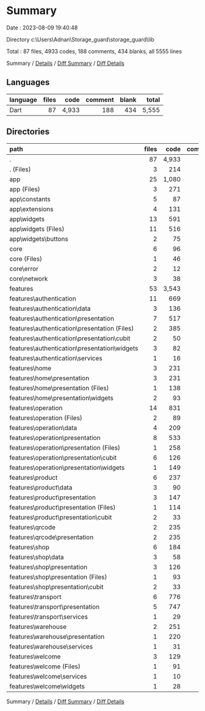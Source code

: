 # Summary

Date : 2023-08-09 19:40:48

Directory c:\\Users\\Adnan\\Storage_guard\\storage_guard\\lib

Total : 87 files,  4933 codes, 188 comments, 434 blanks, all 5555 lines

Summary / [Details](details.md) / [Diff Summary](diff.md) / [Diff Details](diff-details.md)

## Languages
| language | files | code | comment | blank | total |
| :--- | ---: | ---: | ---: | ---: | ---: |
| Dart | 87 | 4,933 | 188 | 434 | 5,555 |

## Directories
| path | files | code | comment | blank | total |
| :--- | ---: | ---: | ---: | ---: | ---: |
| . | 87 | 4,933 | 188 | 434 | 5,555 |
| . (Files) | 3 | 214 | 3 | 13 | 230 |
| app | 25 | 1,080 | 54 | 115 | 1,249 |
| app (Files) | 3 | 271 | 10 | 31 | 312 |
| app\\constants | 5 | 87 | 6 | 14 | 107 |
| app\\extensions | 4 | 131 | 26 | 25 | 182 |
| app\\widgets | 13 | 591 | 12 | 45 | 648 |
| app\\widgets (Files) | 11 | 516 | 12 | 41 | 569 |
| app\\widgets\\buttons | 2 | 75 | 0 | 4 | 79 |
| core | 6 | 96 | 0 | 15 | 111 |
| core (Files) | 1 | 46 | 0 | 2 | 48 |
| core\\error | 2 | 12 | 0 | 8 | 20 |
| core\\network | 3 | 38 | 0 | 5 | 43 |
| features | 53 | 3,543 | 131 | 291 | 3,965 |
| features\\authentication | 11 | 669 | 3 | 56 | 728 |
| features\\authentication\\data | 3 | 136 | 3 | 20 | 159 |
| features\\authentication\\presentation | 7 | 517 | 0 | 31 | 548 |
| features\\authentication\\presentation (Files) | 2 | 385 | 0 | 10 | 395 |
| features\\authentication\\presentation\\cubit | 2 | 50 | 0 | 12 | 62 |
| features\\authentication\\presentation\\widgets | 3 | 82 | 0 | 9 | 91 |
| features\\authentication\\services | 1 | 16 | 0 | 5 | 21 |
| features\\home | 3 | 231 | 1 | 14 | 246 |
| features\\home\\presentation | 3 | 231 | 1 | 14 | 246 |
| features\\home\\presentation (Files) | 1 | 138 | 1 | 7 | 146 |
| features\\home\\presentation\\widgets | 2 | 93 | 0 | 7 | 100 |
| features\\operation | 14 | 831 | 19 | 95 | 945 |
| features\\operation (Files) | 2 | 89 | 5 | 13 | 107 |
| features\\operation\\data | 4 | 209 | 6 | 30 | 245 |
| features\\operation\\presentation | 8 | 533 | 8 | 52 | 593 |
| features\\operation\\presentation (Files) | 1 | 258 | 2 | 8 | 268 |
| features\\operation\\presentation\\cubit | 6 | 126 | 6 | 38 | 170 |
| features\\operation\\presentation\\widgets | 1 | 149 | 0 | 6 | 155 |
| features\\product | 6 | 237 | 59 | 27 | 323 |
| features\\product\\data | 3 | 90 | 3 | 13 | 106 |
| features\\product\\presentation | 3 | 147 | 56 | 14 | 217 |
| features\\product\\presentation (Files) | 1 | 114 | 56 | 4 | 174 |
| features\\product\\presentation\\cubit | 2 | 33 | 0 | 10 | 43 |
| features\\qrcode | 2 | 235 | 5 | 15 | 255 |
| features\\qrcode\\presentation | 2 | 235 | 5 | 15 | 255 |
| features\\shop | 6 | 184 | 3 | 25 | 212 |
| features\\shop\\data | 3 | 58 | 3 | 12 | 73 |
| features\\shop\\presentation | 3 | 126 | 0 | 13 | 139 |
| features\\shop\\presentation (Files) | 1 | 93 | 0 | 2 | 95 |
| features\\shop\\presentation\\cubit | 2 | 33 | 0 | 11 | 44 |
| features\\transport | 6 | 776 | 29 | 30 | 835 |
| features\\transport\\presentation | 5 | 747 | 28 | 21 | 796 |
| features\\transport\\services | 1 | 29 | 1 | 9 | 39 |
| features\\warehouse | 2 | 251 | 11 | 16 | 278 |
| features\\warehouse\\presentation | 1 | 220 | 10 | 7 | 237 |
| features\\warehouse\\services | 1 | 31 | 1 | 9 | 41 |
| features\\welcome | 3 | 129 | 1 | 13 | 143 |
| features\\welcome (Files) | 1 | 91 | 1 | 6 | 98 |
| features\\welcome\\services | 1 | 10 | 0 | 5 | 15 |
| features\\welcome\\widgets | 1 | 28 | 0 | 2 | 30 |

Summary / [Details](details.md) / [Diff Summary](diff.md) / [Diff Details](diff-details.md)